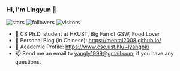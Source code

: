 ### Hi, I'm Lingyun 👋

![stars](https://img.shields.io/github/stars/mental2008?affiliations=COLLABORATOR&style=social)
![followers](https://img.shields.io/github/followers/mental2008?style=social)
![visitors](https://visitor-badge.glitch.me/badge?page_id=mental2008.mental2008)

- 🤔  CS Ph.D. student at HKUST, Big Fan of GSW, Food Lover
- 🔭  Personal Blog (in Chinese): https://mental2008.github.io/
- 🌱  Academic Profile: https://www.cse.ust.hk/~lyangbk/
- 📫  Send me an email to yangly1999@gmail.com, if you have any questions.

<!--
**mental2008/mental2008** is a ✨ _special_ ✨ repository because its `README.md` (this file) appears on your GitHub profile.

Here are some ideas to get you started:

- 🔭 I’m currently working on ...
- 🌱 I’m currently learning ...
- 👯 I’m looking to collaborate on ...
- 🤔 I’m looking for help with ...
- 💬 Ask me about ...
- 📫 How to reach me: ...
- 😄 Pronouns: ...
- ⚡ Fun fact: ...
-->
